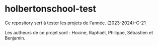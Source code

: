 # holbertonschool-test
Ce repository sert à tester les projets de l'année. (2023-2024)-C-21

Les autheurs de ce projet sont : Hocine, Raphaël, Philippe, Sébastien et Benjamin.